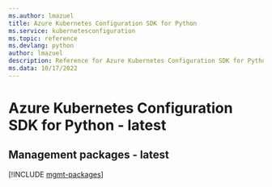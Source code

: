 ```yaml
---
ms.author: lmazuel
title: Azure Kubernetes Configuration SDK for Python
ms.service: kubernetesconfiguration
ms.topic: reference
ms.devlang: python
author: lmazuel
description: Reference for Azure Kubernetes Configuration SDK for Python
ms.data: 10/17/2022
---
```

# Azure Kubernetes Configuration SDK for Python - latest

## Management packages - latest
[!INCLUDE [mgmt-packages](kubernetes-configuration-mgmt-index.md)]